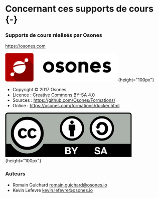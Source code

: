 # Concernant ces supports de cours {-}

### Supports de cours réalisés par Osones

<https://osones.com>

![](images/logo-osones.png){height="100px"}

- Copyright © 2017 Osones
- Licence : [Creative Commons BY-SA 4.0](https://creativecommons.org/licenses/by-sa/4.0/deed.fr)
- Sources : <https://github.com/Osones/Formations/>
- Online : <https://osones.com/formations/docker.html>

![](images/licence.png){height="100px"}

### Auteurs

- Romain Guichard <romain.guichard@osones.io>
- Kevin Lefevre <kevin.lefevre@osones.io>

